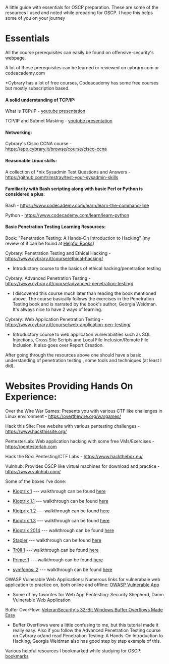 A little guide with essentials for OSCP preparation. These are some of the resources I used and noted while preparing for OSCP. I hope this helps some of you on your journey

# Essentials

All the course prerequisites can easily be found on offensive-security's webpage.

A lot of these prerequisites can be learned or reviewed on cybrary.com or codeacademy.com
  
  *Cybrary has a lot of free courses, Codeacademy has some free courses but mostly subscription based.

#### A solid understanding of TCP/IP:
What is TCP/IP - [youtube presentation](https://www.youtube.com/watch?v=PpsEaqJV_A0)

TCP/IP and Subnet Masking - [youtube presentation](https://www.youtube.com/watch?v=EkNq4TrHP_U)

#### Networking: 

Cybrary's Cisco CCNA course - https://app.cybrary.it/browse/course/cisco-ccna

#### Reasonable Linux skills:

A collection of *nix Sysadmin Test Questions and Answers - https://github.com/trimstray/test-your-sysadmin-skills

#### Familiarity with Bash scripting along with basic Perl or Python is considered a plus:

Bash - https://www.codecademy.com/learn/learn-the-command-line

Python - https://www.codecademy.com/learn/learn-python

#### Basic Penetration Testing Learning Resources:

Book: "Penetration Testing: A Hands-On Introduction to Hacking" (my review of it can be found at [Helpful Books](https://github.com/lifesfun101/Offensive-Security/blob/master/Helpful%20Material/Helpful%20Books.md))

Cybrary: Penetration Testing and Ethical Hacking - https://www.cybrary.it/course/ethical-hacking/
          
   * Introductory course to the basics of ethical hacking/penetration testing

Cybrary: Advanced Penetration Testing - https://www.cybrary.it/course/advanced-penetration-testing/
          
   * I discovered this course much later than reading the book mentioned above. 
            The course basically follows the exercises in the Penetration Testing book 
            and is narrated by the book's author, Georgia Weidman. It's always nice to have 2 ways of learning.

Cybrary: Web Application Penetration Testing - https://www.cybrary.it/course/web-application-pen-testing/
          
   * Introductory course to web application vulnerabilities such as SQL Injections, Cross Site Scripts and 
            Local File Inclusion/Remote File Inclusion. It also goes over Report Creation.

After going through the resources above one should have a basic understanding of penetration testing , some tools and techniques (at least I did).

# Websites Providing Hands On Experience:

Over the Wire War Games: Presents you with various CTF like challenges in Linux environment - https://overthewire.org/wargames/

Hack this Site: Free website with various pentesting challenges - https://www.hackthissite.org/

PentesterLab: Web application hacking with some free VMs/Exercises - https://pentesterlab.com

Hack the Box: Pentesting/CTF Labs - https://www.hackthebox.eu/

Vulnhub: Provides OSCP like virtual machines for download and practice - https://www.vulnhub.com/

   Some of the boxes I've done: 
      
   *   [Kioptrix 1](https://www.vulnhub.com/entry/kioptrix-level-1-1,22/)    --- walkthrough can be found [here](https://lifesfun101.github.io/2019/08/29/kioptrix-1-walkthrough.html)
        
   *   [Kioptrix 1.1](https://www.vulnhub.com/entry/kioptrix-level-11-2,23/) --- walkthrough can be found [here](https://lifesfun101.github.io/2019/08/30/kioptrix-1.1-walkthrough.html)
       
   *   [Kiotprix 1.2](https://www.vulnhub.com/entry/kioptrix-level-12-3,24/) --- walkthrough can be found [here](https://lifesfun101.github.io/2019/09/02/kioptrix-1.2-walkthrough.html)
        
   *   [Kioptrix 1.3](https://www.vulnhub.com/entry/kioptrix-level-13-4,25/) --- walkthrough can be found [here](https://lifesfun101.github.io/2019/09/05/kioptrix-1.3-walkthrough.html)
        
   *   [Kioptrix 2014](https://www.vulnhub.com/entry/kioptrix-2014-5,62/) --- walkthrough can be found [here](https://lifesfun101.github.io/2019/09/06/kioptrix-5-walkthrough.html)
        
   *   [Stapler](https://www.vulnhub.com/entry/stapler-1,150/)  --- walkthrough can be found [here](https://github.com/lifesfun101/Offensive-Security/blob/master/Walkthroughs/Stapler/Stapler_Walkthrough.md)
        
   *   [Tr0ll 1](https://www.vulnhub.com/entry/tr0ll-1,100/) --- walkthrough can be found [here](https://lifesfun101.github.io/2019/09/17/Tr0ll_1-walkthrough.html)
     
   *   [Prime: 1](https://www.vulnhub.com/entry/prime-1,358/) --- walkthrough can be found [here](https://lifesfun101.github.io/2019/09/15/Prime_1-walkthrough.html)
   
   *   [symfonos: 2](https://www.vulnhub.com/entry/symfonos-2,331/)   --- walkthrough can be found [here](https://lifesfun101.github.io/2019/09/09/Symphonos2-walkthrough.html)
                                   

OWASP Vulnerable Web Applications: Numerous links for vulnerabale web application to practice on, both online and offline: [OWASP Vulnerable App](https://www.owasp.org/index.php/OWASP_Vulnerable_Web_Applications_Directory_Project)
      
   * Some of my favorites for Web App Pentesting: Security Shepherd, Damn Vulnerable Web Application
 
Buffer OverFlow: [VeteranSecurity's 32-Bit Windows Buffer Overflows Made Easy](https://veteransec.com/2018/09/10/32-bit-windows-buffer-overflows-made-easy/)

   * Buffer Overflows were a little confusing to me, but this tutorial made it really easy. 
      Also if you follow the Advanced Penetration Testing course on Cybrary 
      or/and read Penetration Testing: A Hands-On Introduction to Hacking, 
      Georgia Weidman also has good step by step example of this.
 
 
Various helpful resources I bookmarked while studying for OSCP: [bookmarks](https://github.com/lifesfun101/Offensive-Security/raw/master/Helpful%20Material/OSCP_bookmarks.html) 
